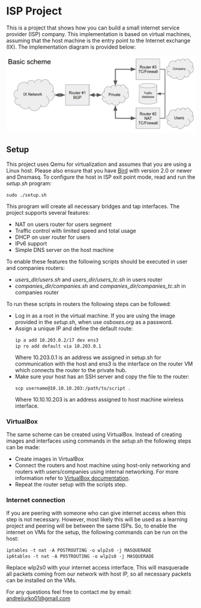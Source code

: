 # ISP Project
This is a project that shows how you can build a small internet service provider (ISP) company. This implementation is based on virtual machines, assuming that the host machine is the entry point to the Internet exchange (IX). The implementation diagram is provided below:

![Scheme of the ISP](https://github.com/AndreiIurko/ISP_Project/blob/master/sources_for_readme/scheme.png)

## Setup
This project uses Qemu for virtualization and assumes that you are using a Linux host. Please also ensure that you have [Bird](https://bird.network.cz/) with version 2.0 or newer and Dnsmasq. To configure the host in ISP exit point mode, read and run the *setup.sh* program:
```
sudo ./setup.sh
```
This program will create all necessary bridges and tap interfaces.
The project supports several features:
 - NAT on users router for users segment
 - Traffic control with limited speed and total usage
 - DHCP on user router for users
 - IPv6 support
 - Simple DNS server on the host machine
 
 To enable these features the following scripts should be executed in user and companies routers:
 - *users_dir/users.sh* and *users_dir/users_tc.sh* in users router
 - *companies_dir/companies.sh* and *companies_dir/companies_tc.sh* in companies router
 
 To run these scripts in routers the following steps can be followed:
 - Log in as a root in the virtual machine. If you are using the image provided in the *setup.sh*, when use *osboxes.org* as a password.
 - Assign a unique IP and define the default route:
   ```
   ip a add 10.203.0.2/17 dev ens3
   ip ro add default via 10.203.0.1
   ```
   Where 10.203.0.1 is an address we assigned in setup.sh for communication with the host and ens3 is the interface on the router VM which connects the router to the private hub.
 - Make sure your host has an SSH server and copy the file to the router:
    ```
    scp username@10.10.10.203:/path/to/script .
    ```
    Where 10.10.10.203 is an address assigned to host machine wireless interface.

### VirtualBox
The same scheme can be created using VirtualBox. Instead of creating images and interfaces using commands in the *setup.sh* the following steps can be made:
 - Create images in VirtualBox
 - Connect the routers and host machine using host-only networking and routers with users/companies using internal networking. For more information refer to [VirtualBox documentation](https://www.virtualbox.org/manual/ch06.html).
 - Repeat the router setup with the scripts step.

### Internet connection
If you are peering with someone who can give internet access when this step is not necessary. However, most likely this will be used as a learning project and peering will be between the same ISPs. So, to enable the internet on VMs for the setup, the following commands can be run on the host:
```
iptables -t nat -A POSTROUTING -o wlp2s0 -j MASQUERADE
ip6tables -t nat -A POSTROUTING -o wlp2s0 -j MASQUERADE
```
Replace wlp2s0 with your internet access interface. This will masquerade all packets coming from our network with host IP, so all necessary packets can be installed on the VMs.

For any questions feel free to contact me by email: andreiiurko01@gmail.com













